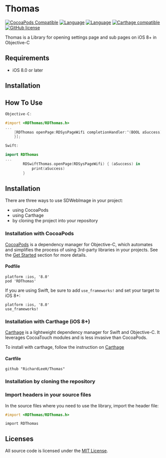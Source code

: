 # Thomas
[![CocoaPods Compatible](https://img.shields.io/badge/Release-v0.0.5-green.svg)](https://img.shields.io/badge/Release-v0.0.5-green.svg)
[![Language](https://img.shields.io/badge/Language-Objective--C-brightgreen.svg)](https://raw.githubusercontent.com/Richardlihui/iOSOpenSysSettings/master/LICENSE)
[![Language](https://img.shields.io/badge/Language-Swift-brightgreen.svg)](https://raw.githubusercontent.com/Richardlihui/iOSOpenSysSettings/master/LICENSE)
[![Carthage compatible](https://img.shields.io/badge/Carthage-compatible-4BC51D.svg?style=flat)](https://github.com/Carthage/Carthage)
[![GitHub license](https://img.shields.io/badge/license-MIT-blue.svg)](https://raw.githubusercontent.com/Richardlihui/iOSOpenSysSettings/master/LICENSE)

Thomas is a Library for opening settings page and sub pages on iOS 8+ in Objective-C

## Requirements

- iOS 8.0 or later

## Installation

## How To Use

```objective-c
Objective-C:

#import <RDThomas/RDThomas.h>
...
    [RDThomas openPage:RDSysPageWifi completionHandler:^(BOOL aSuccess) {
    }];
```

```Swift
Swift:

import RDThomas
...
        RDSwiftThomas.openPage(RDSysPageWifi) { (aSuccess) in
            print(aSuccess)
        }
```

Installation
------------

There are three ways to use SDWebImage in your project:
- using CocoaPods
- using Carthage
- by cloning the project into your repository

### Installation with CocoaPods

[CocoaPods](http://cocoapods.org/) is a dependency manager for Objective-C, which automates and simplifies the process of using 3rd-party libraries in your projects. See the [Get Started](http://cocoapods.org/#get_started) section for more details.

#### Podfile
```
platform :ios, '8.0'
pod 'RDThomas'
```

If you are using Swift, be sure to add `use_frameworks!` and set your target to iOS 8+:
```
platform :ios, '8.0'
use_frameworks!
```

### Installation with Carthage (iOS 8+)

[Carthage](https://github.com/Carthage/Carthage) is a lightweight dependency manager for Swift and Objective-C. It leverages CocoaTouch modules and is less invasive than CocoaPods.

To install with carthage, follow the instruction on [Carthage](https://github.com/Carthage/Carthage)

#### Cartfile
```
github "RichardLeeH/Thomas"
```

### Installation by cloning the repository


### Import headers in your source files

In the source files where you need to use the library, import the header file:

```objective-c
#import <RDThomas/RDThomas.h>
```
```Swift:
import RDThomas
```
## Licenses

All source code is licensed under the [MIT License](https://raw.github.com/rs/SDWebImage/master/LICENSE).

